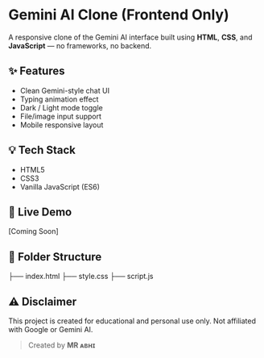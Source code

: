 # Gemini AI Clone (Frontend Only)

A responsive clone of the Gemini AI interface built using **HTML**, **CSS**, and **JavaScript** — no frameworks, no backend.

## ✨ Features
- Clean Gemini-style chat UI
- Typing animation effect
- Dark / Light mode toggle
- File/image input support
- Mobile responsive layout

## 💡 Tech Stack
- HTML5
- CSS3
- Vanilla JavaScript (ES6)

## 🚀 Live Demo
[Coming Soon]

## 📁 Folder Structure
├── index.html
├── style.css
├── script.js

## ⚠️ Disclaimer
This project is created for educational and personal use only. Not affiliated with Google or Gemini AI.

> Created by **MR ᴀʙʜɪ**
